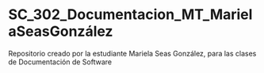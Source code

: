 # SC_302_Documentacion_MT_MarielaSeasGonzález
Repositorio creado por la estudiante Mariela Seas González, para las clases de Documentación de Software
